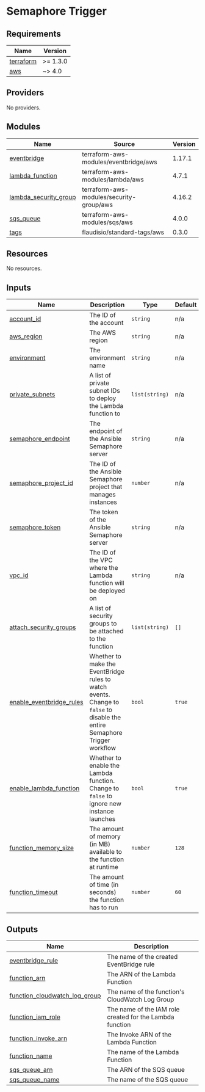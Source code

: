 # Semaphore Trigger

<!-- BEGINNING OF PRE-COMMIT-TERRAFORM DOCS HOOK -->
## Requirements

| Name | Version |
|------|---------|
| <a name="requirement_terraform"></a> [terraform](#requirement\_terraform) | >= 1.3.0 |
| <a name="requirement_aws"></a> [aws](#requirement\_aws) | ~> 4.0 |

## Providers

No providers.

## Modules

| Name | Source | Version |
|------|--------|---------|
| <a name="module_eventbridge"></a> [eventbridge](#module\_eventbridge) | terraform-aws-modules/eventbridge/aws | 1.17.1 |
| <a name="module_lambda_function"></a> [lambda\_function](#module\_lambda\_function) | terraform-aws-modules/lambda/aws | 4.7.1 |
| <a name="module_lambda_security_group"></a> [lambda\_security\_group](#module\_lambda\_security\_group) | terraform-aws-modules/security-group/aws | 4.16.2 |
| <a name="module_sqs_queue"></a> [sqs\_queue](#module\_sqs\_queue) | terraform-aws-modules/sqs/aws | 4.0.0 |
| <a name="module_tags"></a> [tags](#module\_tags) | flaudisio/standard-tags/aws | 0.3.0 |

## Resources

No resources.

## Inputs

| Name | Description | Type | Default | Required |
|------|-------------|------|---------|:--------:|
| <a name="input_account_id"></a> [account\_id](#input\_account\_id) | The ID of the account | `string` | n/a | yes |
| <a name="input_aws_region"></a> [aws\_region](#input\_aws\_region) | The AWS region | `string` | n/a | yes |
| <a name="input_environment"></a> [environment](#input\_environment) | The environment name | `string` | n/a | yes |
| <a name="input_private_subnets"></a> [private\_subnets](#input\_private\_subnets) | A list of private subnet IDs to deploy the Lambda function to | `list(string)` | n/a | yes |
| <a name="input_semaphore_endpoint"></a> [semaphore\_endpoint](#input\_semaphore\_endpoint) | The endpoint of the Ansible Semaphore server | `string` | n/a | yes |
| <a name="input_semaphore_project_id"></a> [semaphore\_project\_id](#input\_semaphore\_project\_id) | The ID of the Ansible Semaphore project that manages instances | `number` | n/a | yes |
| <a name="input_semaphore_token"></a> [semaphore\_token](#input\_semaphore\_token) | The token of the Ansible Semaphore server | `string` | n/a | yes |
| <a name="input_vpc_id"></a> [vpc\_id](#input\_vpc\_id) | The ID of the VPC where the Lambda function will be deployed on | `string` | n/a | yes |
| <a name="input_attach_security_groups"></a> [attach\_security\_groups](#input\_attach\_security\_groups) | A list of security groups to be attached to the function | `list(string)` | `[]` | no |
| <a name="input_enable_eventbridge_rules"></a> [enable\_eventbridge\_rules](#input\_enable\_eventbridge\_rules) | Whether to make the EventBridge rules to watch events. Change to `false` to disable the entire Semaphore Trigger workflow | `bool` | `true` | no |
| <a name="input_enable_lambda_function"></a> [enable\_lambda\_function](#input\_enable\_lambda\_function) | Whether to enable the Lambda function. Change to `false` to ignore new instance launches | `bool` | `true` | no |
| <a name="input_function_memory_size"></a> [function\_memory\_size](#input\_function\_memory\_size) | The amount of memory (in MB) available to the function at runtime | `number` | `128` | no |
| <a name="input_function_timeout"></a> [function\_timeout](#input\_function\_timeout) | The amount of time (in seconds) the function has to run | `number` | `60` | no |

## Outputs

| Name | Description |
|------|-------------|
| <a name="output_eventbridge_rule"></a> [eventbridge\_rule](#output\_eventbridge\_rule) | The name of the created EventBridge rule |
| <a name="output_function_arn"></a> [function\_arn](#output\_function\_arn) | The ARN of the Lambda Function |
| <a name="output_function_cloudwatch_log_group"></a> [function\_cloudwatch\_log\_group](#output\_function\_cloudwatch\_log\_group) | The name of the function's CloudWatch Log Group |
| <a name="output_function_iam_role"></a> [function\_iam\_role](#output\_function\_iam\_role) | The name of the IAM role created for the Lambda function |
| <a name="output_function_invoke_arn"></a> [function\_invoke\_arn](#output\_function\_invoke\_arn) | The Invoke ARN of the Lambda Function |
| <a name="output_function_name"></a> [function\_name](#output\_function\_name) | The name of the Lambda Function |
| <a name="output_sqs_queue_arn"></a> [sqs\_queue\_arn](#output\_sqs\_queue\_arn) | The ARN of the SQS queue |
| <a name="output_sqs_queue_name"></a> [sqs\_queue\_name](#output\_sqs\_queue\_name) | The name of the SQS queue |
<!-- END OF PRE-COMMIT-TERRAFORM DOCS HOOK -->
